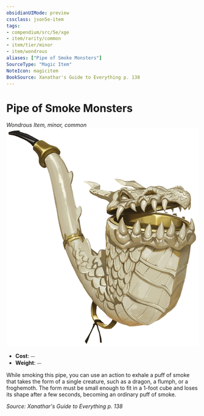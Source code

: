 ```yaml
---
obsidianUIMode: preview
cssclass: json5e-item
tags:
- compendium/src/5e/xge
- item/rarity/common
- item/tier/minor
- item/wondrous
aliases: ["Pipe of Smoke Monsters"]
SourceType: "Magic Item"
NoteIcon: magicitem
BookSource: Xanathar's Guide to Everything p. 138
---
```

# Pipe of Smoke Monsters
*Wondrous Item, minor, common*  
![](/3-Mechanics/CLI/items/img/pipe-of-smoke-monsters.webp#right)  

- **Cost**: ⏤
- **Weight**: ⏤

While smoking this pipe, you can use an action to exhale a puff of smoke that takes the form of a single creature, such as a dragon, a flumph, or a froghemoth. The form must be small enough to fit in a 1-foot cube and loses its shape after a few seconds, becoming an ordinary puff of smoke.

*Source: Xanathar's Guide to Everything p. 138*